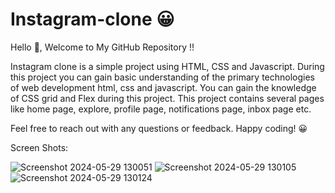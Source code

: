 ﻿# Instagram-clone 😀

Hello 👋, Welcome to My GitHub Repository !!

Instagram clone is a simple project using HTML, CSS and Javascript. During this project you can gain basic understanding of the primary technologies of web development html, css and javascript.
You can gain the knowledge of CSS grid and Flex during this project.
This project contains several pages like home page, explore, profile page, notifications page, inbox page etc.

Feel free to reach out with any questions or feedback. Happy coding! 😀


Screen Shots:

![Screenshot 2024-05-29 130051](https://github.com/webHimanshusingh/instagram-clone/assets/170223793/b012b48c-b7de-4b04-9371-30a776bf3d22)
![Screenshot 2024-05-29 130105](https://github.com/webHimanshusingh/instagram-clone/assets/170223793/fe4d0c12-fd19-43dd-b610-b2420525a53a)
![Screenshot 2024-05-29 130124](https://github.com/webHimanshusingh/instagram-clone/assets/170223793/2c7ddb54-5330-4bfa-8000-e719f211497b)
